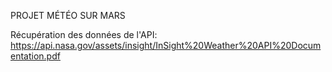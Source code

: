 PROJET MÉTÉO SUR MARS

Récupération des données de l'API:
https://api.nasa.gov/assets/insight/InSight%20Weather%20API%20Documentation.pdf

